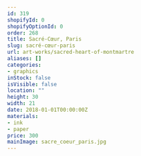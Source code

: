 ```yaml
---
id: 319
shopifyId: 0
shopifyOptionId: 0
order: 268
title: Sacré-Cœur, Paris
slug: sacré-cœur-paris
url: art-works/sacred-heart-of-montmartre
aliases: []
categories:
- graphics
inStock: false
isVisible: false
location: ""
height: 30
width: 21
date: 2018-01-01T00:00:00Z
materials:
- ink
- paper
price: 300
mainImage: sacre_coeur_paris.jpg
---
```

